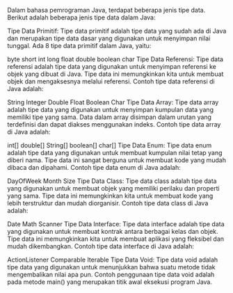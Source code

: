 Dalam bahasa pemrograman Java, terdapat beberapa jenis tipe data. Berikut adalah beberapa jenis tipe data dalam Java:

Tipe Data Primitif:
Tipe data primitif adalah tipe data yang sudah ada di Java dan merupakan tipe data dasar yang digunakan untuk menyimpan nilai tunggal. Ada 8 tipe data primitif dalam Java, yaitu:

byte
short
int
long
float
double
boolean
char
Tipe Data Referensi:
Tipe data referensi adalah tipe data yang digunakan untuk menyimpan referensi ke objek yang dibuat di Java. Tipe data ini memungkinkan kita untuk membuat objek dan mengaksesnya melalui referensi. Contoh tipe data referensi di Java adalah:

String
Integer
Double
Float
Boolean
Char
Tipe Data Array:
Tipe data array adalah tipe data yang digunakan untuk menyimpan kumpulan data yang memiliki tipe yang sama. Data dalam array disimpan dalam urutan yang terdefinisi dan dapat diakses menggunakan indeks. Contoh tipe data array di Java adalah:

int[]
double[]
String[]
boolean[]
char[]
Tipe Data Enum:
Tipe data enum adalah tipe data yang digunakan untuk membuat kumpulan nilai tetap yang diberi nama. Tipe data ini sangat berguna untuk membuat kode yang mudah dibaca dan dipahami. Contoh tipe data enum di Java adalah:

DayOfWeek
Month
Size
Tipe Data Class:
Tipe data class adalah tipe data yang digunakan untuk membuat objek yang memiliki perilaku dan properti yang sama. Tipe data ini memungkinkan kita untuk membuat kode yang lebih terstruktur dan mudah diorganisir. Contoh tipe data class di Java adalah:

Date
Math
Scanner
Tipe Data Interface:
Tipe data interface adalah tipe data yang digunakan untuk membuat kontrak antara berbagai kelas dan objek. Tipe data ini memungkinkan kita untuk membuat aplikasi yang fleksibel dan mudah dikembangkan. Contoh tipe data interface di Java adalah:

ActionListener
Comparable
Iterable
Tipe Data Void:
Tipe data void adalah tipe data yang digunakan untuk menunjukkan bahwa suatu metode tidak mengembalikan nilai apa pun. Contoh penggunaan tipe data void adalah pada metode main() yang merupakan titik awal eksekusi program Java.
